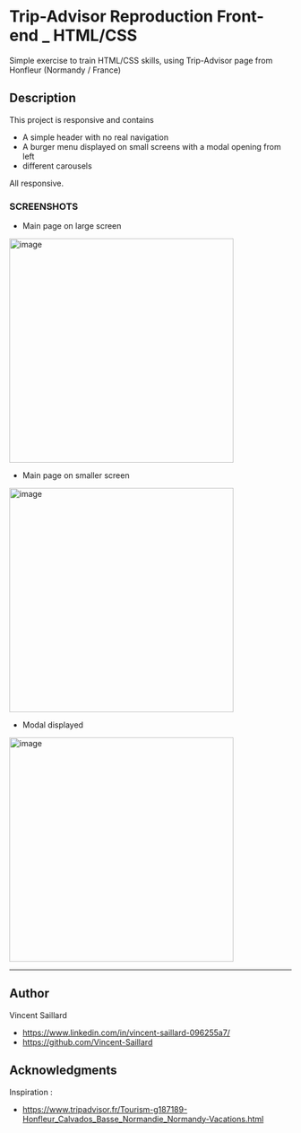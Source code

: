 # Trip-Advisor Reproduction Front-end _ HTML/CSS

Simple exercise to train HTML/CSS skills, using Trip-Advisor page from Honfleur (Normandy / France)

## Description

This project is responsive and contains

* A simple header with no real navigation
* A burger menu displayed on small screens with a modal opening from left
* different carousels

All responsive.

### SCREENSHOTS

* Main page on large screen

<img width="400" alt="image" src="https://github.com/Vincent-Saillard/TripAdvisor-Integration/assets/144067650/75a00db1-f7ae-4595-84e2-452772091906">

* Main page on smaller screen

<img width="400" alt="image" src="https://github.com/Vincent-Saillard/TripAdvisor-Integration/assets/144067650/a1bcc468-03eb-4475-bcfe-a44d6018329f">

* Modal displayed

<img width="400" alt="image" src="https://github.com/Vincent-Saillard/TripAdvisor-Integration/assets/144067650/675cfa7f-6d03-484d-b8fd-06466baafded">

---

## Author

Vincent Saillard

* https://www.linkedin.com/in/vincent-saillard-096255a7/
* https://github.com/Vincent-Saillard

## Acknowledgments

Inspiration : 
* https://www.tripadvisor.fr/Tourism-g187189-Honfleur_Calvados_Basse_Normandie_Normandy-Vacations.html




